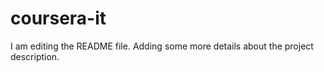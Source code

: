 # coursera-it
I am editing the README file. Adding some more details about the project description.
